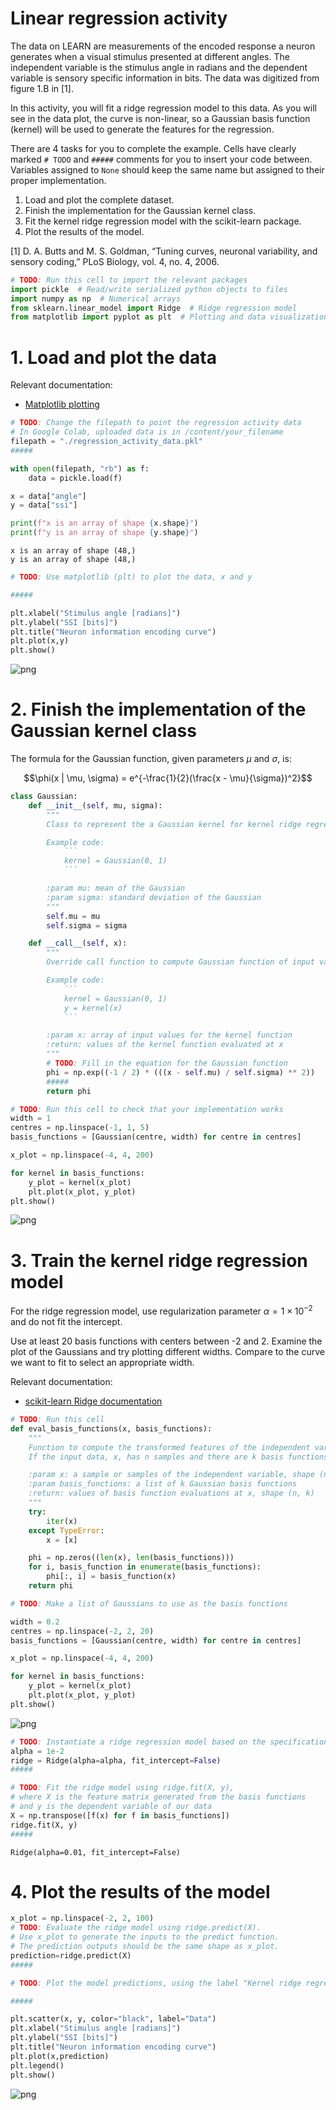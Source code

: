 # Linear regression activity

The data on LEARN are measurements of the encoded response a neuron generates when a visual stimulus presented at different angles. The independent variable is the stimulus angle in radians and the dependent variable is sensory specific information in bits. The data was digitized from figure 1.B in [1].

In this activity, you will fit a ridge regression model to this data. As you will see in the data plot, the curve is non-linear, so a Gaussian basis function (kernel) will be used to generate the features for the regression.

There are 4 tasks for you to complete the example. Cells have clearly marked `# TODO` and `#####` comments for you to insert your code between. Variables assigned to `None` should keep the same name but assigned to their proper implementation.

1. Load and plot the complete dataset.
2. Finish the implementation for the Gaussian kernel class.
3. Fit the kernel ridge regression model with the scikit-learn package.
4. Plot the results of the model.

[1] D. A. Butts and M. S. Goldman, “Tuning curves, neuronal variability, and sensory coding,” PLoS Biology, vol. 4, no. 4, 2006. 


```python
# TODO: Run this cell to import the relevant packages
import pickle  # Read/write serialized python objects to files
import numpy as np  # Numerical arrays
from sklearn.linear_model import Ridge  # Ridge regression model
from matplotlib import pyplot as plt  # Plotting and data visualization
```

# 1. Load and plot the data

Relevant documentation:
- [Matplotlib plotting](https://matplotlib.org/stable/api/_as_gen/matplotlib.pyplot.plot.html)


```python
# TODO: Change the filepath to point the regression activity data
# In Google Colab, uploaded data is in /content/your_filename
filepath = "./regression_activity_data.pkl"
#####

with open(filepath, "rb") as f:
    data = pickle.load(f)

x = data["angle"]
y = data["ssi"]

print(f"x is an array of shape {x.shape}")
print(f"y is an array of shape {y.shape}")
```

    x is an array of shape (48,)
    y is an array of shape (48,)



```python
# TODO: Use matplotlib (plt) to plot the data, x and y

#####

plt.xlabel("Stimulus angle [radians]")
plt.ylabel("SSI [bits]")
plt.title("Neuron information encoding curve")
plt.plot(x,y)
plt.show()
```


    
![png](regression-tutorial_files/regression-tutorial_4_0.png)
    


# 2. Finish the implementation of the Gaussian kernel class

The formula for the Gaussian function, given parameters $\mu$ and $\sigma$, is:

$$\phi(x | \mu, \sigma) = e^{-\frac{1}{2}(\frac{x - \mu}{\sigma})^2}$$


```python
class Gaussian:
    def __init__(self, mu, sigma):
        """
        Class to represent the a Gaussian kernel for kernel ridge regression

        Example code:
            ```
            kernel = Gaussian(0, 1)
            ```

        :param mu: mean of the Gaussian
        :param sigma: standard deviation of the Gaussian
        """
        self.mu = mu
        self.sigma = sigma

    def __call__(self, x):
        """
        Override call function to compute Gaussian function of input values

        Example code:
            ```
            kernel = Gaussian(0, 1)
            y = kernel(x)
            ```

        :param x: array of input values for the kernel function
        :return: values of the kernel function evaluated at x
        """
        # TODO: Fill in the equation for the Gaussian function
        phi = np.exp((-1 / 2) * (((x - self.mu) / self.sigma) ** 2))
        #####
        return phi
```


```python
# TODO: Run this cell to check that your implementation works
width = 1
centres = np.linspace(-1, 1, 5)
basis_functions = [Gaussian(centre, width) for centre in centres]

x_plot = np.linspace(-4, 4, 200)

for kernel in basis_functions:
    y_plot = kernel(x_plot)
    plt.plot(x_plot, y_plot)
plt.show()
```


    
![png](regression-tutorial_files/regression-tutorial_7_0.png)
    


# 3. Train the kernel ridge regression model
For the ridge regression model, use regularization parameter $\alpha = 1 \times 10^{-2}$ and do not fit the intercept.

Use at least 20 basis functions with centers between -2 and 2. Examine the plot of the Gaussians and try plotting different widths. Compare to the curve we want to fit to select an appropriate width.

Relevant documentation:
- [scikit-learn Ridge documentation](https://scikit-learn.org/stable/modules/generated/sklearn.linear_model.Ridge.html)


```python
# TODO: Run this cell
def eval_basis_functions(x, basis_functions):
    """
    Function to compute the transformed features of the independent variable given a set of basis functions.
    If the input data, x, has n samples and there are k basis functions, the result, phi, will be of shape (n, k)

    :param x: a sample or samples of the independent variable, shape (n,)
    :param basis_functions: a list of k Gaussian basis functions
    :return: values of basis function evaluations at x, shape (n, k)
    """
    try:
        iter(x)
    except TypeError:
        x = [x]

    phi = np.zeros((len(x), len(basis_functions)))
    for i, basis_function in enumerate(basis_functions):
        phi[:, i] = basis_function(x)
    return phi
```


```python
# TODO: Make a list of Gaussians to use as the basis functions

width = 0.2
centres = np.linspace(-2, 2, 20)
basis_functions = [Gaussian(centre, width) for centre in centres]

x_plot = np.linspace(-4, 4, 200)

for kernel in basis_functions:
    y_plot = kernel(x_plot)
    plt.plot(x_plot, y_plot)
plt.show()
```


    
![png](regression-tutorial_files/regression-tutorial_10_0.png)
    



```python
# TODO: Instantiate a ridge regression model based on the specification above
alpha = 1e-2
ridge = Ridge(alpha=alpha, fit_intercept=False)
#####

```


```python
# TODO: Fit the ridge model using ridge.fit(X, y),
# where X is the feature matrix generated from the basis functions
# and y is the dependent variable of our data
X = np.transpose([f(x) for f in basis_functions])
ridge.fit(X, y)
#####
```




    Ridge(alpha=0.01, fit_intercept=False)



# 4. Plot the results of the model


```python
x_plot = np.linspace(-2, 2, 100)
# TODO: Evaluate the ridge model using ridge.predict(X).
# Use x_plot to generate the inputs to the predict function. 
# The prediction outputs should be the same shape as x_plot.
prediction=ridge.predict(X)
#####
```


```python
# TODO: Plot the model predictions, using the label "Kernel ridge regression"

#####

plt.scatter(x, y, color="black", label="Data")
plt.xlabel("Stimulus angle [radians]")
plt.ylabel("SSI [bits]")
plt.title("Neuron information encoding curve")
plt.plot(x,prediction)
plt.legend()
plt.show()
```


    
![png](regression-tutorial_files/regression-tutorial_15_0.png)
    

